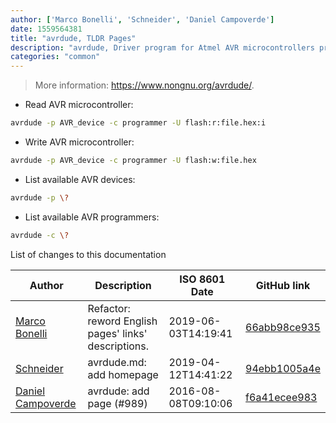 ```yaml
---
author: ['Marco Bonelli', 'Schneider', 'Daniel Campoverde']
date: 1559564381
title: "avrdude, TLDR Pages"
description: "avrdude, Driver program for Atmel AVR microcontrollers programming."
categories: "common"
---
```

> More information: <https://www.nongnu.org/avrdude/>.

- Read AVR microcontroller:

```bash
avrdude -p AVR_device -c programmer -U flash:r:file.hex:i
```

- Write AVR microcontroller:

```bash
avrdude -p AVR_device -c programmer -U flash:w:file.hex
```

- List available AVR devices:

```bash
avrdude -p \?
```

- List available AVR programmers:

```bash
avrdude -c \?
```
List of changes to this documentation


Author | Description | ISO 8601 Date | GitHub link
------|-----|-----|-----
[Marco Bonelli](mailto:marco@mebeim.net) | Refactor: reword English pages' links' descriptions. | 2019-06-03T14:19:41 | [66abb98ce935](https://github.com/tldr-pages/tldr/commit/66abb98ce935c0f4516bf30c4d6da72180d5a3ab)
[Schneider](mailto:lucas.schneider@sap.com) | avrdude.md: add homepage | 2019-04-12T14:41:22 | [94ebb1005a4e](https://github.com/tldr-pages/tldr/commit/94ebb1005a4e8dafadf552e612d5e9711614a696)
[Daniel Campoverde](mailto:alx741@riseup.net) | avrdude: add page (#989) | 2016-08-08T09:10:06 | [f6a41ecee983](https://github.com/tldr-pages/tldr/commit/f6a41ecee983cf0c3f09a9fdd57c3f93a5186337)

